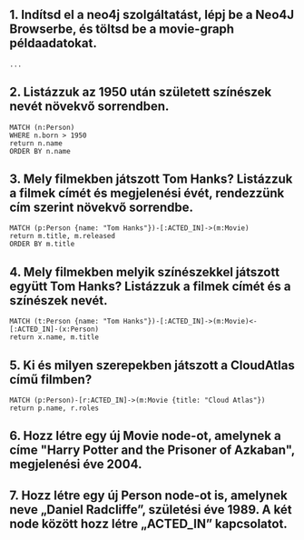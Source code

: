 ## 1. Indítsd el a neo4j szolgáltatást, lépj be a Neo4J Browserbe, és töltsd be a movie-graph példaadatokat.
`...`

## 2. Listázzuk az 1950 után született színészek nevét növekvő sorrendben.
```
MATCH (n:Person)
WHERE n.born > 1950
return n.name
ORDER BY n.name
```

## 3. Mely filmekben játszott Tom Hanks? Listázzuk a filmek címét és megjelenési évét, rendezzünk cím szerint növekvő sorrendbe.
```
MATCH (p:Person {name: "Tom Hanks"})-[:ACTED_IN]->(m:Movie) 
return m.title, m.released
ORDER BY m.title
```

## 4. Mely filmekben melyik színészekkel játszott együtt Tom Hanks? Listázzuk a filmek címét és a színészek nevét.
```
MATCH (t:Person {name: "Tom Hanks"})-[:ACTED_IN]->(m:Movie)<-[:ACTED_IN]-(x:Person) 
return x.name, m.title
```
 
## 5. Ki és milyen szerepekben játszott a CloudAtlas című filmben?
```
MATCH (p:Person)-[r:ACTED_IN]->(m:Movie {title: "Cloud Atlas"})
return p.name, r.roles
``` 

## 6. Hozz létre egy új Movie node-ot, amelynek a címe "Harry Potter and the Prisoner of Azkaban", megjelenési éve 2004. 
 
## 7. Hozz létre egy új Person node-ot is, amelynek neve „Daniel Radcliffe”, születési éve 1989. A két node között hozz létre „ACTED_IN” kapcsolatot.